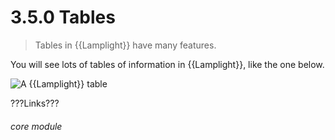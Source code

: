 # 3.5.0    Tables

> Tables in {{Lamplight}} have many features. 

You will see lots of tables of information in {{Lamplight}}, like the one below.

![A {{Lamplight}} table](14a.png)

???Links???


###### core module

